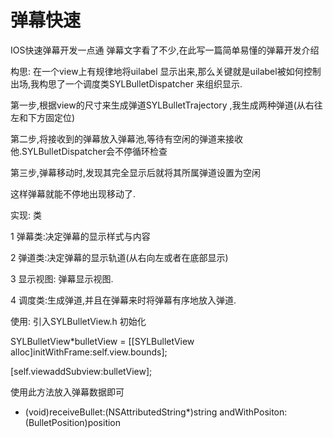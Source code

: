# 弹幕快速
IOS快速弹幕开发一点通
弹幕文字看了不少,在此写一篇简单易懂的弹幕开发介绍

构思:
在一个view上有规律地将uilabel 显示出来,那么关键就是uilabel被如何控制出场,我构思了一个调度类SYLBulletDispatcher 来组织显示.

第一步,根据view的尺寸来生成弹道SYLBulletTrajectory ,我生成两种弹道(从右往左和下方固定位)

第二步,将接收到的弹幕放入弹幕池,等待有空闲的弹道来接收他.SYLBulletDispatcher会不停循环检查

第三步,弹幕移动时,发现其完全显示后就将其所属弹道设置为空闲

这样弹幕就能不停地出现移动了.

实现:
类

1 弹幕类:决定弹幕的显示样式与内容

2 弹道类:决定弹幕的显示轨道(从右向左或者在底部显示)

3 显示视图: 弹幕显示视图.

4 调度类:生成弹道,并且在弹幕来时将弹幕有序地放入弹道.

使用:
引入SYLBulletView.h
初始化

SYLBulletView*bulletView = [[SYLBulletView alloc]initWithFrame:self.view.bounds];

[self.viewaddSubview:bulletView];

使用此方法放入弹幕数据即可

- (void)receiveBullet:(NSAttributedString*)string andWithPositon:(BulletPosition)position 

